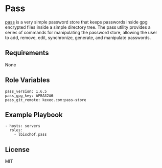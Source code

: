 Pass
====

[pass](http://www.passwordstore.org) is a very simple password store that keeps passwords inside gpg encrypted files inside a simple directory tree. The pass utility provides a series of commands for manipulating the password store, allowing the user to add, remove, edit, synchronize, generate, and manipulate passwords.


Requirements
------------

None

Role Variables
--------------

```
pass_version: 1.6.5
pass_gpg_key: AFBA32A6
pass_git_remote: kexec.com:pass-store
```

Example Playbook
----------------

```
- hosts: servers
  roles:
    - lbischof.pass
```

License
-------

MIT
